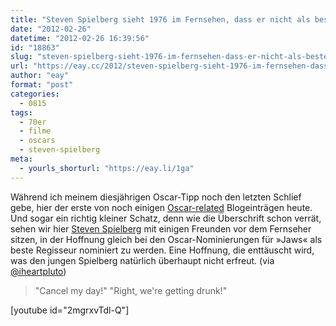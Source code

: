 ```yaml
---
title: "Steven Spielberg sieht 1976 im Fernsehen, dass er nicht als bester Regisseur nominiert wurde"
date: "2012-02-26"
datetime: "2012-02-26 16:39:56"
id: "18863"
slug: "steven-spielberg-sieht-1976-im-fernsehen-dass-er-nicht-als-bester-regisseur-nominiert-wurde"
url: "https://eay.cc/2012/steven-spielberg-sieht-1976-im-fernsehen-dass-er-nicht-als-bester-regisseur-nominiert-wurde/"
author: "eay"
format: "post"
categories:
  - 0815
tags:
  - 70er
  - filme
  - oscars
  - steven-spielberg
meta:
  - yourls_shorturl: "https://eay.li/1ga"
---
```


Während ich meinem diesjährigen Oscar-Tipp noch den letzten Schlief gebe, hier der erste von noch einigen [Oscar-related](//eay.cc/tag/oscars/) Blogeinträgen heute. Und sogar ein richtig kleiner Schatz, denn wie die Überschrift schon verrät, sehen wir hier [Steven Spielberg](//eay.cc/tag/steven-spielberg/) mit einigen Freunden vor dem Fernseher sitzen, in der Hoffnung gleich bei den Oscar-Nominierungen für »Jaws« als beste Regisseur nominiert zu werden. Eine Hoffnung, die enttäuscht wird, was den jungen Spielberg natürlich überhaupt nicht erfreut. (via [@iheartpluto](https://twitter.com/#!/iheartpluto/status/173776321464369152))

> "Cancel my day!" "Right, we're getting drunk!"

\[youtube id="2mgrxvTdl-Q"\]

